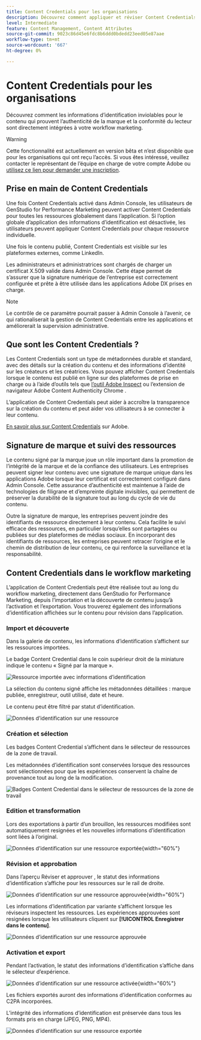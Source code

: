 ```yaml
---
title: Content Credentials pour les organisations
description: Découvrez comment appliquer et réviser Content Credentials dans GenStudio for Performance Marketing.
level: Intermediate
feature: Content Management, Content Attributes
source-git-commit: 9023c86d45e6fdc8b6ddd0bdedd23eed05e87aae
workflow-type: tm+mt
source-wordcount: '667'
ht-degree: 0%

---
```


# Content Credentials pour les organisations

Découvrez comment les informations d’identification inviolables pour le contenu qui prouvent l’authenticité de la marque et la conformité du lecteur sont directement intégrées à votre workflow marketing.

>[!WARNING]
>
> Cette fonctionnalité est actuellement en version bêta et n’est disponible que pour les organisations qui ont reçu l’accès. Si vous êtes intéressé, veuillez contacter le représentant de l’équipe en charge de votre compte Adobe ou [utilisez ce lien pour demander une inscription](https://www.feedbackprogram.adobe.com/c/a/5aWPEOthrDv22Mf9CyekOy?source=qr).


## Prise en main de Content Credentials

Une fois Content Credentials activé dans Admin Console, les utilisateurs de GenStudio for Performance Marketing peuvent activer Content Credentials pour toutes les ressources globalement dans l’application. Si l’option globale d’application des informations d’identification est désactivée, les utilisateurs peuvent appliquer Content Credentials pour chaque ressource individuelle.

Une fois le contenu publié, Content Credentials est visible sur les plateformes externes, comme LinkedIn.

Les administrateurs et administratrices sont chargés de charger un certificat X.509 valide dans Admin Console. Cette étape permet de s’assurer que la signature numérique de l’entreprise est correctement configurée et prête à être utilisée dans les applications Adobe DX prises en charge.

>[!NOTE]
>
>Le contrôle de ce paramètre pourrait passer à Admin Console à l’avenir, ce qui rationaliserait la gestion de Content Credentials entre les applications et améliorerait la supervision administrative.

## Que sont les Content Credentials ? 

Les Content Credentials sont un type de métadonnées durable et standard, avec des détails sur la création du contenu et des informations d’identité sur les créateurs et les créatrices. Vous pouvez afficher Content Credentials lorsque le contenu est publié en ligne sur des plateformes de prise en charge ou à l’aide d’outils tels que [l’outil Adobe Inspect](https://contentauthenticity.adobe.com/inspect) ou l’extension de navigateur Adobe Content Authenticity Chrome [](https://helpx.adobe.com/creative-cloud/help/cai/adobe-content-authenticity-chrome-browser-extension.html).  

L’application de Content Credentials peut aider à accroître la transparence sur la création du contenu et peut aider vos utilisateurs à se connecter à leur contenu.

[En savoir plus sur Content Credentials](https://helpx.adobe.com/fr/creative-cloud/help/content-credentials.html) sur Adobe.

## Signature de marque et suivi des ressources

Le contenu signé par la marque joue un rôle important dans la promotion de l’intégrité de la marque et de la confiance des utilisateurs. Les entreprises peuvent signer leur contenu avec une signature de marque unique dans les applications Adobe lorsque leur certificat est correctement configuré dans Admin Console. Cette assurance d’authenticité est maintenue à l’aide de technologies de filigrane et d’empreinte digitale invisibles, qui permettent de préserver la durabilité de la signature tout au long du cycle de vie du contenu.

Outre la signature de marque, les entreprises peuvent joindre des identifiants de ressource directement à leur contenu. Cela facilite le suivi efficace des ressources, en particulier lorsqu’elles sont partagées ou publiées sur des plateformes de médias sociaux. En incorporant des identifiants de ressources, les entreprises peuvent retracer l’origine et le chemin de distribution de leur contenu, ce qui renforce la surveillance et la responsabilité.

## Content Credentials dans le workflow marketing

L’application de Content Credentials peut être réalisée tout au long du workflow marketing, directement dans GenStudio for Performance Marketing, depuis l’importation et la découverte de contenu jusqu’à l’activation et l’exportation. Vous trouverez également des informations d’identification affichées sur le contenu pour révision dans l’application.

### Import et découverte

Dans la galerie de contenu, les informations d’identification s’affichent sur les ressources importées.

Le badge Content Credential dans le coin supérieur droit de la miniature indique le contenu « Signé par la marque ».

![Ressource importée avec informations d’identification](./images/import-discovery1.png)

La sélection du contenu signé affiche les métadonnées détaillées : marque publiée, enregistreur, outil utilisé, date et heure.

Le contenu peut être filtré par statut d’identification.

![Données d’identification sur une ressource](./images/import-discovery2.png)

### Création et sélection

Les badges Content Credential s’affichent dans le sélecteur de ressources de la zone de travail.

Les métadonnées d’identification sont conservées lorsque des ressources sont sélectionnées pour que les expériences conservent la chaîne de provenance tout au long de la modification.

![Badges Content Credential dans le sélecteur de ressources de la zone de travail](./images/creation-selection1.png)

### Edition et transformation

Lors des exportations à partir d’un brouillon, les ressources modifiées sont automatiquement resignées et les nouvelles informations d’identification sont liées à l’original.

![Données d’identification sur une ressource exportée](./images/edit-and-transformation1.png){width="60%"}

### Révision et approbation

Dans l’aperçu Réviser et approuver , le statut des informations d’identification s’affiche pour les ressources sur le rail de droite.

![Données d’identification sur une ressource approuvée](./images/review-and-approve1.png){width="60%"}

Les informations d’identification par variante s’affichent lorsque les réviseurs inspectent les ressources. Les expériences approuvées sont resignées lorsque les utilisateurs cliquent sur **[!UICONTROL Enregistrer dans le contenu]**.

![Données d’identification sur une ressource approuvée](./images/review-and-approve2.png)

### Activation et export

Pendant l’activation, le statut des informations d’identification s’affiche dans le sélecteur d’expérience.

![Données d’identification sur une ressource activée](./images/activate-export1.png){width="60%"}

Les fichiers exportés auront des informations d’identification conformes au C2PA incorporées.

L’intégrité des informations d’identification est préservée dans tous les formats pris en charge (JPEG, PNG, MP4).

![Données d’identification sur une ressource exportée](./images/activate-export2.png)

